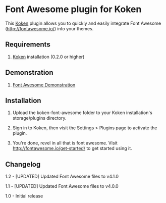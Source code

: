 Font Awesome plugin for Koken
=================================

This [Koken](http://koken.me) plugin allows you to quickly and easily integrate Font Awesome (http://fontawesome.io/) into your themes.

Requirements
------------

1. [Koken](http://koken.me) installation (0.2.0 or higher)

Demonstration
------------

1. [Font Awesome Demonstration](http://laurendavissmith.com/pages/font-awesome-plugin-demo/)

Installation
------------

1. Upload the koken-font-awesome folder to your Koken installation's storage/plugins directory.

2. Sign in to Koken, then visit the Settings > Plugins page to activate the plugin.

3. You're done, revel in all that is font awesome. Visit http://fontawesome.io/get-started/ to get started using it.

Changelog
---------

1.2 - [UPDATED] Updated Font Awesome files to v4.1.0

1.1 - [UPDATED] Updated Font Awesome files to v4.0.0

1.0 - Initial release